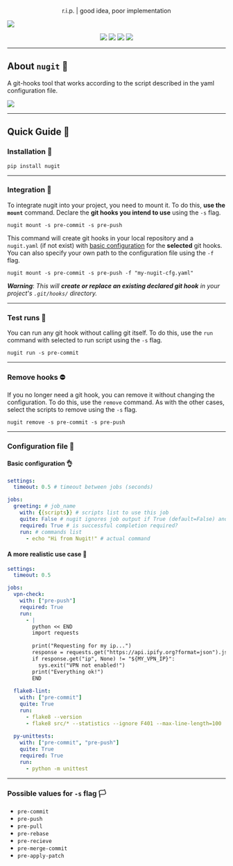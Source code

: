 <p align="center">r.i.p. | good idea, poor implementation</p>

<img src="assets/images/lesa7xg.png">


<p align="center">
  <a href="https://github.com/lengthylyova/nugit/actions/workflows/flake8-lint.yaml"><img src="https://github.com/lengthylyova/nugit/actions/workflows/flake8-lint.yaml/badge.svg"/></a>
  <a href="https://img.shields.io/pypi/v/nugit"><img src="https://img.shields.io/pypi/v/nugit"/></a>
  <a href="https://img.shields.io/github/license/lengthylyova/nugit"><img src="https://img.shields.io/github/license/lengthylyova/nugit"/></a>
  <a href="https://img.shields.io/pypi/dm/nugit"><img src="https://img.shields.io/pypi/dm/nugit"/></a>
</p>

---

## About `nugit` 📃

A git-hooks tool that works according to the script described in the yaml configuration file.

<img src="assets/images/k9x8fAf.png">

---

## Quick Guide 📖

### Installation 🔧

```console
pip install nugit
```

---

### Integration 🔗 

To integrate nugit into your project, you need to mount it.
To do this, **use the `mount`** command.
Declare the **git hooks you intend to use** using the `-s` flag.

```console
nugit mount -s pre-commit -s pre-push
```

This command will create git hooks in your local repository and
a `nugit.yaml` (if not exist) with [basic configuration](#basic-configuration) for the **selected** git hooks.
You can also specify your own path to the configuration file using the `-f` flag.

```console
nugit mount -s pre-commit -s pre-push -f "my-nugit-cfg.yaml"
```

**_Warning_**:
_This will **_create or replace an existing declared git hook_** in your
project's `.git/hooks/` directory._

---

### Test runs 🚀

You can run any git hook without calling git itself.
To do this, use the `run` command with selected to run script using the `-s` flag.

```console
nugit run -s pre-commit
```

---

### Remove hooks ⛔

If you no longer need a git hook, you can remove it without changing the configuration.
To do this, use the `remove` command. As with the other cases, select the scripts to remove using the `-s` flag.

```console
nugit remove -s pre-commit -s pre-push
```

---

### Configuration file 📝
#### Basic configuration 👌
```yaml
settings:
  timeout: 0.5 # timeout between jobs (seconds)

jobs:
  greeting: # job_name
    with: {{scripts}} # scripts list to use this job
    quite: False # nugit ignores job output if True (default=False) and no error occurred
    required: True # is successful completion required?
    run: # commands list
      - echo "Hi from Nugit!" # actual command
```

#### A more realistic use case 🤔
```yaml
settings:
  timeout: 0.5

jobs:
  vpn-check:
    with: ["pre-push"]
    required: True
    run:
      - |
        python << END
        import requests
        
        print("Requesting for my ip...")
        response = requests.get("https://api.ipify.org?format=json").json()
        if response.get("ip", None) != "${MY_VPN_IP}":
          sys.exit("VPN not enabled!")
        print("Everything ok!")
        END
        
  flake8-lint:
    with: ["pre-commit"]
    quite: True
    run:
      - flake8 --version
      - flake8 src/* --statistics --ignore F401 --max-line-length=100
  
  py-unittests:
    with: ["pre-commit", "pre-push"]
    quite: True
    required: True
    run:
      - python -m unittest
```

---

### Possible values for `-s` flag 🏳️

* `pre-commit`
* `pre-push`
* `pre-pull`
* `pre-rebase`
* `pre-recieve`
* `pre-merge-commit`
* `pre-apply-patch`




















